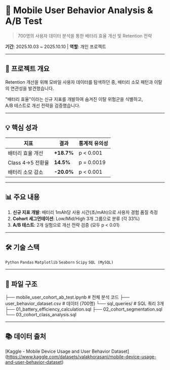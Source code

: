 # 📱 Mobile User Behavior Analysis & A/B Test

> 700명의 사용자 데이터 분석을 통한 배터리 효율 개선 및 Retention 전략

**기간**: 2025.10.03 ~ 2025.10.10 | **역할**: 개인 프로젝트

---

## 🎯 프로젝트 개요

Retention 개선을 위해 모바일 사용자 데이터를 탐색하던 중, 배터리 소모 패턴과 이탈의 연관성을 발견했습니다.

"배터리 효율"이라는 신규 지표를 개발하여 숨겨진 이탈 위험군을 식별하고,  
A/B 테스트로 개선 전략을 검증했습니다.

---

## 💡 핵심 성과

| 지표 | 결과 | 통계적 유의성 |
|------|------|---------------|
| 배터리 효율 개선 | **+18.7%** | p < 0.001 |
| Class 4→5 전환율 | **14.5%** | p = 0.0019 |
| 배터리 소모 감소 | **-20.0%** | p < 0.001 |

---

## 📊 주요 내용

1. **신규 지표 개발**: 배터리 1mAh당 사용 시간(초/mAh)으로 사용자 경험 품질 측정
2. **Cohort 세그먼테이션**: Low/Mid/High 3개 그룹으로 분류 (각 33%)
3. **A/B 테스트**: 2개 실험으로 개선 전략 검증 (모두 p < 0.01)

---

## 🛠 기술 스택

`Python` `Pandas` `Matplotlib` `Seaborn` `Scipy` `SQL (MySQL)`

---

## 📁 파일 구조
├── mobile_user_cohort_ab_test.ipynb    # 전체 분석 코드
├── user_behavior_dataset.csv            # 데이터 (700명)
└── sql_queries/                         # SQL 쿼리 3개
├── 01_battery_efficiency_calculation.sql
├── 02_cohort_segmentation.sql
└── 03_cohort_class_analysis.sql

---

## 📚 데이터 출처

[Kaggle - Mobile Device Usage and User Behavior Dataset]
(https://www.kaggle.com/datasets/valakhorasani/mobile-device-usage-and-user-behavior-dataset)
